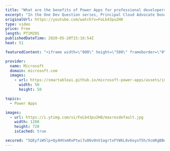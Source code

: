 ```yaml
---
title: "What are the benefits of Power Apps for professional developers? | One Dev Question: Dona Sarkar"
excerpt: "In the One Dev Question series, Principal Cloud Advocate Dona Sarkar shares why Power Apps is important for professional developers.   For more information, visit: https://docs.microsoft.com/powerapps/maker/canvas-apps/getting-started/?WT.mc_id=onedevquestion-c9-donasa    Try Azure for free: https://aka.ms/TryAzure7"
originalUrl: https://youtube.com/watch?v=FoLb43pu2H8
type: video
price: Free
length: PT1M29S
publishedDateTime: 2020-05-20T15:16:54Z
heat: 51

featuredContent: "<iframe width=\"800\" height=\"500\" frameborder=\"0\" src=\"https://www.youtube.com/embed/FoLb43pu2H8\" allow=\"accelerometer; autoplay; encrypted-media; gyroscope; picture-in-picture\" allowfullscreen></iframe>"

provider:
  name: Microsoft
  domain: microsoft.com
  images:
    - url: https://smartableai.github.io/microsoft-power-apps/assets/images/organizations/microsoft.com-50x50.jpg
      width: 50
      height: 50

topics:
  - Power Apps

images:
  - url: https://i.ytimg.com/vi/FoLb43pu2H8/maxresdefault.jpg
    width: 1280
    height: 720
    isCached: true

secured: "5QEyfiW5lp+Qy4HVxmRxPtwi7u86v0nV1agrtxFYWkL8v6oyoT5h/XcmRgBBqab+2Tg1W4rxtfbT5iws7UiDyROnX7s+W4+QJ/9P65+dMhHujW4oDRRC7kUMCnivDx3YvYleOcSOxggvHBvUvc8PVGgJvPty0EkY5trq+bSckkc4dCJUYyJui1ZO7BADjYCm2Li2AvQmjXXWMEhAxroJhV4dIeKQUrsl8PQnPYUSIRkDfDrNZxRIRrvmQayl8y2Fp/a2keTJ1XZktCsbyH/nUhIafZy2wUsNCLLN56JwzwN60zKCj2zsaKTMkFrJ2rFDJckA17lNwCwexEa6IeVH5MHZXjJh5myWk/mwV0Jwz5USm565dHCHGSrA+arfadcVoSGx+aWAWK+Lbb363GLqueqKG5nJkN+8TfUgxZRmUA0=;CHQ9lWdvypZOVAdfMqFX7Q=="
---
```


